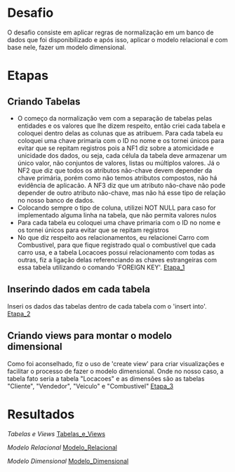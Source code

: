 # Desafio

O desafio consiste em aplicar regras de normalização em um banco de dados que foi disponibilizado e após isso, aplicar o modelo relacional e com base nele, fazer um modelo dimensional.

# Etapas

## Criando Tabelas
* O começo da normalização vem com a separação de tabelas pelas entidades e os valores que lhe dizem respeito, então criei cada tabela e coloquei dentro delas as colunas que as atribuem. Para cada tabela eu coloquei uma chave primaria com o ID no nome e os tornei únicos para evitar que se repitam registros pois a NF1 diz sobre a atomicidade e unicidade dos dados, ou seja, cada célula da tabela deve armazenar um único valor, não conjuntos de valores, listas ou múltiplos valores. Já o NF2 que diz que todos os atributos não-chave devem depender da chave primária, porém como não temos atributos compostos, não há evidência de aplicacão. A NF3 diz que um atributo não-chave não pode depender de outro atributo não-chave, mas não há esse tipo de relação no nosso banco de dados.
* Colocando sempre o tipo de coluna, utilizei NOT NULL para caso for implementado alguma linha na tabela, que não permita valores nulos
* Para cada tabela eu coloquei uma chave primaria com o ID no nome e os tornei únicos para evitar que se repitam registros
* No que diz respeito aos relacionamentos, eu relacionei Carro com Combustivel, para que fique registrado qual o combustível que cada carro usa, e a tabela Locacoes possui relacionamento com todas as outras, fiz a ligação delas referenciando as chaves estrangeiras com essa tabela utilizando o comando 'FOREIGN KEY'.
[Etapa_1](../Evidências/Etapa_1.png)


## Inserindo dados em cada tabela
Inseri os dados das tabelas dentro de cada tabela com o 'insert into'.
[Etapa_2](../Evidências/Etapa_2.png)

## Criando views para montar o modelo dimensional
Como foi aconselhado, fiz o uso de 'create view' para criar visualizações e facilitar o processo de fazer o modelo dimensional. Onde no nosso caso, a tabela fato seria a tabela "Locacoes" e as dimensões são as tabelas "Cliente", "Vendedor", "Veiculo" e "Combustivel"
[Etapa_3](../Evidências/Etapa_3.png)

# Resultados

*Tabelas e Views*
[Tabelas_e_Views](../Evidências/Tabelas.png)

*Modelo Relacional*
[Modelo_Relacional](./Modelo%20Relacional%20x%20Dimensional/Modelo%20Relacional.png)

*Modelo Dimensional*
[Modelo_Dimensional](./Modelo%20Relacional%20x%20Dimensional/Modelo%20Dimensional.png)


